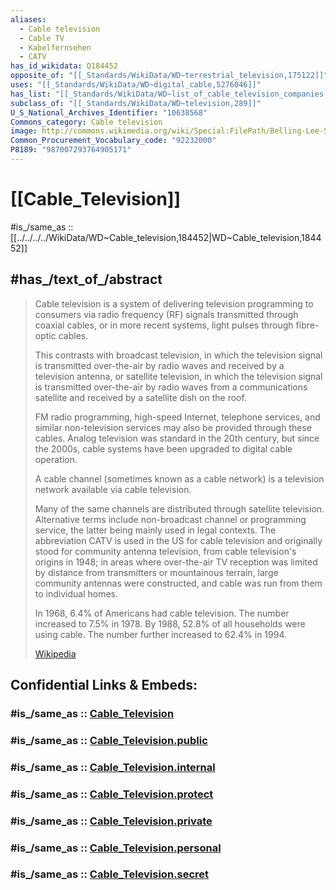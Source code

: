 ```yaml
---
aliases:
  - Cable television
  - Cable TV
  - Kabelfernsehen
  - CATV
has_id_wikidata: Q184452
opposite_of: "[[_Standards/WikiData/WD~terrestrial_television,175122]]"
uses: "[[_Standards/WikiData/WD~digital_cable,5276046]]"
has_list: "[[_Standards/WikiData/WD~list_of_cable_television_companies,16000145]]"
subclass_of: "[[_Standards/WikiData/WD~television,289]]"
U_S_National_Archives_Identifier: "10638568"
Commons_category: Cable television
image: http://commons.wikimedia.org/wiki/Special:FilePath/Belling-Lee-Stecker.jpg
Common_Procurement_Vocabulary_code: "92232000"
P8189: "987007293764905171"
---
```


# [[Cable_Television]] 

#is_/same_as :: [[../../../../WikiData/WD~Cable_television,184452|WD~Cable_television,184452]] 

## #has_/text_of_/abstract 

> Cable television is a system of delivering television programming to consumers 
> via radio frequency (RF) signals transmitted through coaxial cables, 
> or in more recent systems, light pulses through fibre-optic cables. 
> 
> This contrasts with broadcast television, 
> in which the television signal is transmitted over-the-air by radio waves 
> and received by a television antenna, or satellite television, 
> in which the television signal is transmitted over-the-air 
> by radio waves from a communications satellite and received by a satellite dish on the roof. 
> 
> FM radio programming, high-speed Internet, telephone services, 
> and similar non-television services may also be provided through these cables. 
> Analog television was standard in the 20th century, 
> but since the 2000s, cable systems have been upgraded to digital cable operation.
>
> A cable channel (sometimes known as a cable network) 
> is a television network available via cable television.  
> 
> Many of the same channels are distributed through satellite television.  
> Alternative terms include non-broadcast channel or programming service, 
> the latter being mainly used in legal contexts. 
> The abbreviation CATV is used in the US for cable television 
> and originally stood for community antenna television, from cable television's origins in 1948; 
> in areas where over-the-air TV reception was limited 
> by distance from transmitters or mountainous terrain, 
> large community antennas were constructed, and cable was run from them to individual homes.
>
> In 1968, 6.4% of Americans had cable television. 
> The number increased to 7.5% in 1978. 
> By 1988, 52.8% of all households were using cable. 
> The number further increased to 62.4% in 1994.
>
> [Wikipedia](https://en.wikipedia.org/wiki/Cable%20television) 


## Confidential Links & Embeds: 

### #is_/same_as :: [Cable_Television](/_Standards/Society/Communication/Media/Television/Cable_Television.md) 

### #is_/same_as :: [Cable_Television.public](/_public/Society/Communication/Media/Television/Cable_Television.public.md) 

### #is_/same_as :: [Cable_Television.internal](/_internal/Society/Communication/Media/Television/Cable_Television.internal.md) 

### #is_/same_as :: [Cable_Television.protect](/_protect/Society/Communication/Media/Television/Cable_Television.protect.md) 

### #is_/same_as :: [Cable_Television.private](/_private/Society/Communication/Media/Television/Cable_Television.private.md) 

### #is_/same_as :: [Cable_Television.personal](/_personal/Society/Communication/Media/Television/Cable_Television.personal.md) 

### #is_/same_as :: [Cable_Television.secret](/_secret/Society/Communication/Media/Television/Cable_Television.secret.md)

